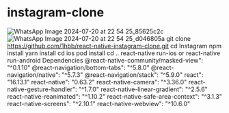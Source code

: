 # instagram-clone

![WhatsApp Image 2024-07-20 at 22 54 25_85625c2c](https://github.com/user-attachments/assets/a6004179-c19d-4d43-900d-1383f5f71136)
![WhatsApp Image 2024-07-20 at 22 54 25_d046805a](https://github.com/user-attachments/assets/d14fafe5-371d-41f3-8046-e4115540d4c9)
git clone https://github.com/1hbb/react-native-instagram-clone.git
cd Instagram
npm install
yarn install
cd ios
pod install
cd ..
react-native run-ios or react-native run-android
Dependencies
@react-native-community/masked-view": "^0.1.10"
@react-navigation/bottom-tabs": "^5.8.0"
@react-navigation/native": "^5.7.3"
@react-navigation/stack": "^5.9.0"
react": "16.13.1"
react-native": "0.63.2"
react-native-camera": "^3.36.0"
react-native-gesture-handler": "^1.7.0"
react-native-linear-gradient": "^2.5.6"
react-native-reanimated": "^1.10.2"
react-native-safe-area-context": "^3.1.3"
react-native-screens": "^2.10.1"
react-native-webview": "^10.6.0"
